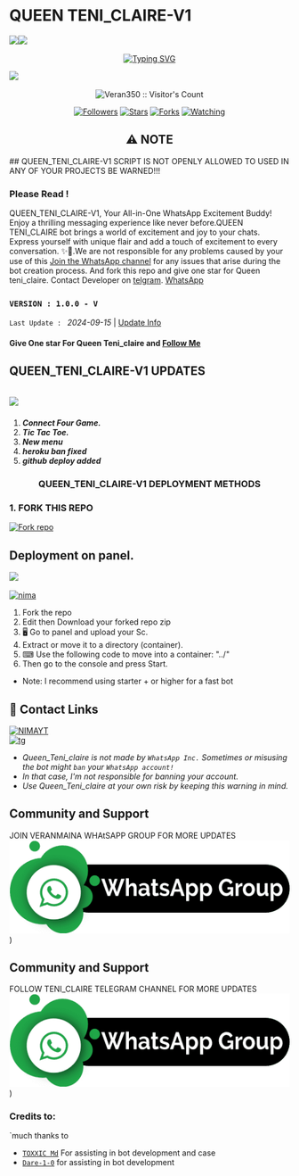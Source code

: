 # QUEEN TENI_CLAIRE-V1 
  <a><img src='https://i.imgur.com/LyHic3i.gif'/></a><a><img src='https://i.imgur.com/LyHic3i.gif'/></a>
<p align="center">
<p align="center">
  <a href="https://git.io/typing-svg"><img src="https://readme-typing-svg.demolab.com?font=EB+Garamond&weight=800&size=28&duration=4000&pause=1000&random=false&width=435&lines=+•★⃝ QUEEN_+TENI_CLAIRE+V1★⃝•;MULTI-DEVICE+WHATSAPP+BOT;DEVELOPED+BY+VERAN;RELEASED+DATE+20%2F6%9F2024." alt="Typing SVG" /></a>
 </p>
<p align="center">
 </p>
<img src="https://i.imgur.com/G4aY2Ou.jpeg"/> 
<p align="center"><img src="https://profile-counter.glitch.me/{Veran350}/count.svg" alt="Veran350 :: Visitor's Count" /></p>
<p align="center">
<a href="https://github.com/Veran350?tab=followers"><img title="Followers" src="https://img.shields.io/github/followers/Veran350?color=red&style=flat-square"></a>   
<a href="https://github.com/Veran350/Queen_Teni_Claire-V1/stargazers"><img title="Stars" src="https://img.shields.io/github/stars/Veran350/Queen_Teni_claire?color=blue&style=flat-square"></a>
<a href="https://github.com/Veran350/Queen_Teni_Claire-V1/forks"><img title="Forks" src="https://img.shields.io/github/forks/Veran350/Queen_Teni_Claire-V1?color=yellow&style=flat-square"></a>
<a href="https://github.com/Veran350/Queen_Teni_Claire-V1/watchers"><img title="Watching" src="https://img.shields.io/github/watchers/Veran350/Queen_Teni_Claire-V1?label=Watchers&color=blue&style=flat-square"></a>
</p>
</a>
</div>

<h2 align="center"> ⚠️ NOTE  </h2>
## QUEEN_TENI_CLAIRE-V1 SCRIPT IS NOT OPENLY ALLOWED TO USED IN ANY OF YOUR PROJECTS BE WARNED!!! 

### Please Read !
QUEEN_TENI_CLAIRE-V1, Your All-in-One WhatsApp Excitement Buddy! Enjoy a thrilling messaging experience like never before.QUEEN TENI_CLAIRE bot brings a world of excitement and joy to your chats. Express yourself with unique flair and add a touch of excitement to every conversation. ✨🤖.We are not responsible for any problems caused by your use of this
[Join the WhatsApp channel](https://whatsapp.com/channel/0029VajIDgjDZ4LVnxfB1Z2s) for any issues that arise during the bot creation process.
And fork this repo and give one star for Queen teni_claire. 
Contact Developer on [telgram](https://t.me/Tickic).
[WhatsApp](https://wa.link/ybhee3)

### `VERSION : 1.0.0 - V`
 `Last Update : ` _2024-09-15_ | [Update Info](/new-update.md)

#### Give One star For Queen Teni_claire and [Follow Me](https://whatsapp.com/channel/0029VajIDgjDZ4LVnxfB1Z2s) 


## QUEEN_TENI_CLAIRE-V1 UPDATES
<a><img src='https://i.imgur.com/LyHic3i.gif'/></a>
---
1. ***Connect Four Game.***
2.  ***Tic Tac Toe.***
3.  ***New menu***
4.  ***heroku ban fixed***
5.  ***github deploy added***

<h3 align="center"><b>QUEEN_TENI_CLAIRE-V1</b> DEPLOYMENT METHODS
</h3>

### 1. FORK THIS REPO
<a
href='https://github.com/Veran350/Queen_Teni_claire-V1/fork' target="_blank"><img alt='Fork repo' src='https://img.shields.io/badge/Fork This Repo-black?style=for-the-badge&logo=git&logoColor=white'/></a>


## Deployment on panel.
<a href="https://youtu.be/a9f-CYlcj5o?si=rxDi9tPnt2mCfZfT"><img src="https://img.shields.io/badge/YouTube-ff0000?style=for-the-badge&logo=youtube&logoColor=ff000000&link=https://youtu.be/a9f-CYlcj5o?si=rxDi9tPnt2mCfZfT" /><br>

 [![nima](https://img.shields.io/badge/DEPLOYONOPTLINK-430098?style=for-the-badge&logo=Discord&logoColor=white&buttcode=1n2i3m4a)](https://optiklink.com/index?template=https://github.com/darkmakerofc/TENICLAIRE)

1. Fork the repo
2. Edit then Download your forked repo zip
3. 🖥 Go to panel and upload your Sc.
4. Extract or move it to a directory (container).
5. ⌨ Use the following code to move into a container: "../"
6. Then go to the console and press Start.
   
- Note: I recommend using starter + or higher for a fast bot


## 🔗 Contact Links
[![NIMAYT](https://img.shields.io/badge/CONTACT%20OWNER%20ON%20WHATSAPP-green?style=for-the-badge&logo=whatsapp&logoColor=white)](https://wa.me/+2347082664317)</br>
[![tg](https://img.shields.io/badge/CONTACT%20OWNER%200N%20TELEGRAM-0A66C2?style=for-the-badge&logo=telegram&logoColor=white)]( https://t.me/Tickic)
</br>

- *Queen_Teni_claire is not made by `WhatsApp Inc.` Sometimes or misusing the bot might `ban` your `WhatsApp account!`*
- *In that case, I'm not responsible for banning your account.*
- *Use Queen_Teni_claire at your own risk by keeping this warning in mind.*
  

## Community and Support

JOIN VERANMAINA WHAtSAPP GROUP FOR MORE UPDATES
[![JOIN WHATSAPP GROUP](https://raw.githubusercontent.com/Neeraj-x0/Neeraj-x0/main/photos/suddidina-join-whatsapp.png)](https://chat.whatsapp.com/Ed3aK6mymYd2G1HFom0OyZ))
 
## Community and Support

FOLLOW TENI_CLAIRE TELEGRAM CHANNEL FOR MORE UPDATES
[![JOIN TELEGRAM CHANNEL](https://raw.githubusercontent.com/Neeraj-x0/Neeraj-x0/main/photos/suddidina-join-whatsapp.png)](https://t.me/Queen_Teni_Claire))


### Credits to:
`much thanks to
- [`TOXXIC Md`](https://github.com/Toxic1239) For assisting in bot development and case
- [`Dare-1-0`](https://github.com/Dare-1-0) for assisting in bot development 


